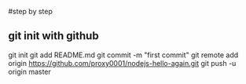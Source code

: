 #step by step

## git init with github
git init
git add README.md
git commit -m "first commit"
git remote add origin https://github.com/proxy0001/nodejs-hello-again.git
git push -u origin master
